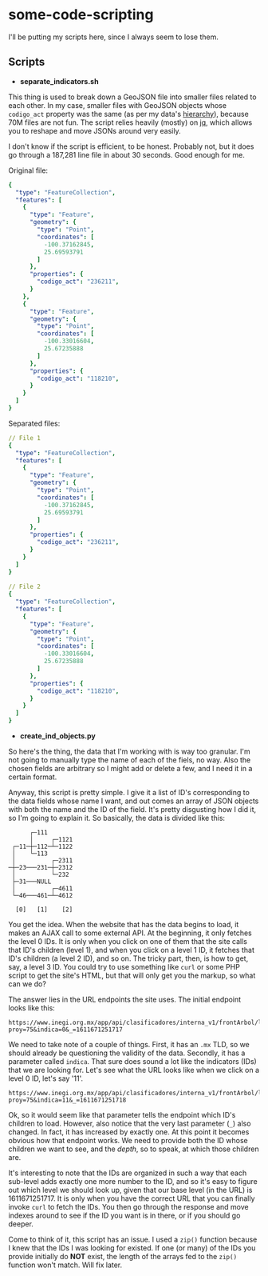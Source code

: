 # some-code-scripting
I'll be putting my scripts here, since I always seem to lose them.

## Scripts
- **separate_indicators.sh**

This thing is used to break down a GeoJSON file into smaller files related to each other.
In my case, smaller files with GeoJSON objects whose `codigo_act`
property was the same (as per my data's [hierarchy](https://www.inegi.org.mx/app/scian/)), 
because 70M files are not fun. The script relies heavily (mostly) on [jq](https://github.com/stedolan/jq), which allows you to
reshape and move JSONs around very easily. 

I don't know if the script is efficient, to be honest. Probably not, but it does go through a 187,281 line file in about 30 seconds. Good enough for me.

Original file:
```yaml
{
  "type": "FeatureCollection",
  "features": [
    {
      "type": "Feature",
      "geometry": {
        "type": "Point",
        "coordinates": [
          -100.37162845,
          25.69593791
        ]
      },
      "properties": {
        "codigo_act": "236211",
      }
    },
    {
      "type": "Feature",
      "geometry": {
        "type": "Point",
        "coordinates": [
          -100.33016604,
          25.67235888
        ]
      },
      "properties": {
        "codigo_act": "118210",
      }
    }
  ]
}
```


Separated files:
```yaml
// File 1
{
  "type": "FeatureCollection",
  "features": [
    {
      "type": "Feature",
      "geometry": {
        "type": "Point",
        "coordinates": [
          -100.37162845,
          25.69593791
        ]
      },
      "properties": {
        "codigo_act": "236211",
      }
    }
  ]
}
    
// File 2
{
  "type": "FeatureCollection",
  "features": [
    {
      "type": "Feature",
      "geometry": {
        "type": "Point",
        "coordinates": [
          -100.33016604,
          25.67235888
        ]
      },
      "properties": {
        "codigo_act": "118210",
      }
    }
  ]
}
```

- **create_ind_objects.py**

So here's the thing, the data that I'm working with is way too granular. I'm not going to manually type the name of each of the fiels, no way. Also the
chosen fields are arbitrary so I might add or delete a few, and I need it in a certain format. 

Anyway, this script is pretty simple. I give it a list of ID's corresponding to the data fields whose name I want, and out comes an array of JSON objects
with both the name and the ID of the field. It's pretty disgusting how I did it, so I'm going to explain it. So basically, the data is divided like this:

```unicode
      ┌─111
      │     ┌─1121
 ┌─11─┼─112─┴─1122
 │    └─113
 │          ┌─2311
─┼─23───231─┼─2312
 │          └─232
 ├─31───NULL
 │          ┌─4611
 └─46───461─┴─4612
 
  [0]   [1]    [2]
```

You get the idea. When the website that has the data begins to load, it makes an AJAX call to some external API. At the beginning, it only fetches
the level 0 IDs. It is only when you click on one of them that the site calls that ID's children (level 1), and when you click on a level 1 ID,
it fetches that ID's children (a level 2 ID), and so on. The tricky part, then, is how to get, say, a level 3 ID. You could try to use something like `curl`
or some PHP script to get the site's HTML, but that will only get you the markup, so what can we do?

The answer lies in the URL endpoints the site uses. The initial endpoint looks like this:

```
https://www.inegi.org.mx/app/api/clasificadores/interna_v1/frontArbol/listaRamas/?proy=75&indica=0&_=1611671251717
```

We need to take note of a couple of things. First, it has an `.mx` TLD, so we should already be questioning the validity of the data. Secondly, it has a 
parameter called `indica`. That sure does sound a lot like the indicators (IDs) that we are looking for. Let's see what the URL looks like when we click
on a level 0 ID, let's say '11'.

```
https://www.inegi.org.mx/app/api/clasificadores/interna_v1/frontArbol/listaRamas/?proy=75&indica=11&_=1611671251718
```
Ok, so it would seem like that parameter tells the endpoint which ID's children to load. However, also notice that the very last parameter (`_`) also changed.
In fact, it has increased by exactly one. At this point it becomes obvious how that endpoint works. We need to provide both the ID whose children
we want to see, and the *depth*, so to speak, at which those children are. 

It's interesting to note that the IDs are organized in such a way that each sub-level adds exactly one more number to the ID, and so it's easy to figure out
which level we should look up, given that our base level (in the URL) is 1611671251717. It is only when you have the correct URL that you can finally
invoke `curl` to fetch the IDs. You then go through the response and move indexes around to see if the ID you want is in there, or if you should
go deeper. 

Come to think of it, this script has an issue. I used a `zip()` function because I knew that the IDs I was looking for existed. If one (or many) of the
IDs you provide initially do **NOT** exist, the length of the arrays fed to the `zip()` function won't match. Will fix later.
